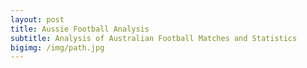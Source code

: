 ```yaml
---
layout: post
title: Aussie Football Analysis
subtitle: Analysis of Australian Football Matches and Statistics
bigimg: /img/path.jpg
---
```


